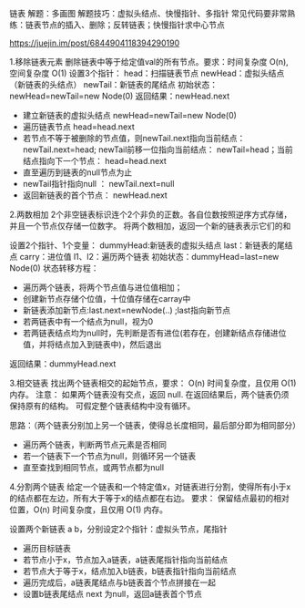 链表
解题：多画图
解题技巧：虚拟头结点、快慢指针、多指针
常见代码要非常熟练：链表节点的插入、删除；反转链表；快慢指针求中心节点

https://juejin.im/post/6844904118394290190

1.移除链表元素
  删除链表中等于给定值val的所有节点。要求：时间复杂度 O(n), 空间复杂度 O(1)
设置3个指针：
head：扫描链表节点
newHead：虚拟头结点（新链表的头结点）
newTail：新链表的尾结点
初始状态： newHead=newTail=new Node(0)
返回结果：newHead.next

* 建立新链表的虚拟头结点 newHead=newTail=new Node(0)
* 遍历链表节点 head=head.next
* 若节点不等于被删除的节点值，则newTail.next指向当前结点： newTail.next=head;
  newTail前移一位指向当前结点： newTail=head；当前结点指向下一个节点： head=head.next
* 直至遍历到链表的null节点为止
* newTail指针指向null ： newTail.next=null
* 返回新链表的首个节点： newHead.next


2.两数相加
  2个非空链表标识连个2个非负的正数。各自位数按照逆序方式存储，并且一个节点仅存储一位数字。
  将两个数相加，返回一个新的链表表示它们的和

设置2个指针、1个变量：
dummyHead:新链表的虚拟头结点
last：新链表的尾结点
carry：进位值
l1、l2：遍历两个链表
初始状态：dummyHead=last=new Node(0)
状态转移方程：
- 遍历两个链表，将两个节点值与进位值相加；
- 创建新节点存储个位值，十位值存储在carray中
- 新链表添加新节点:last.next=newNode(..) ;last指向新节点
- 若两链表中有一个结点为null，视为0
- 若两链表结点均为null时，先判断是否有进位(若存在，创建新结点存储进位值，并将结点加入到链表中)，然后退出

返回结果：dummyHead.next


3.相交链表
找出两个链表相交的起始节点，要求： O(n) 时间复杂度，且仅用 O(1) 内存。
注意：
如果两个链表没有交点，返回 null.
在返回结果后，两个链表仍须保持原有的结构。
可假定整个链表结构中没有循环。

思路：（两个链表分别加上另一个链表，使得总长度相同，最后部分即为相同部分）
- 遍历两个链表，判断两节点元素是否相同
- 若一个链表下一个节点为null，则循环另一个链表
- 直至查找到相同节点，或两节点都为null


4.分割两个链表
给定一个链表和一个特定值x，对链表进行分割，使得所有小于x的结点都在左边，所有大于等于x的结点都在右边。
要求： 保留结点最初的相对位置，O(n) 时间复杂度，且仅用 O(1) 内存。

设置两个新链表 a b，分别设定2个指针：虚拟头节点，尾指针
- 遍历目标链表
- 若节点小于x，节点加入a链表，a链表尾指针指向当前结点
- 若节点大于等于x，结点加入b链表，b链表指针指向当前结点
- 遍历完成后，a链表尾结点与b链表首个节点拼接在一起
- 设置b链表尾结点 next 为null，返回a链表首个节点





  
  







